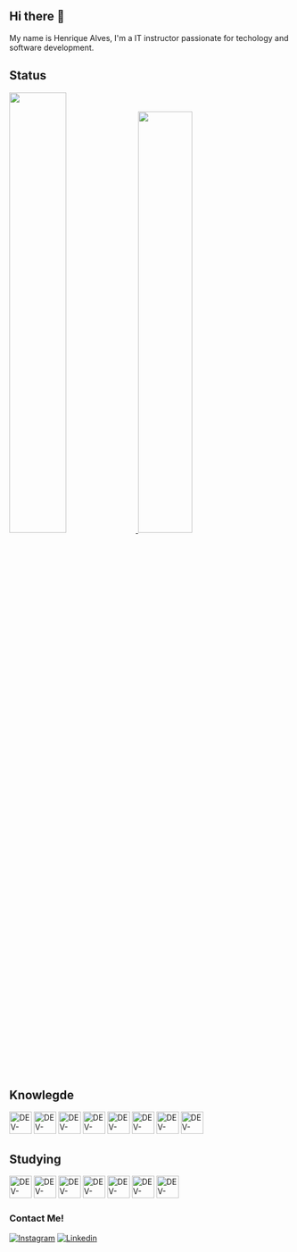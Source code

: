 ## Hi there 👋
My name is Henrique Alves,  I'm a IT instructor passionate for techology and software development.
## Status
  <div>
  <a href="https://github.com/rickalves/rickalves">
    <img width="45%" src="https://github-readme-stats.vercel.app/api?username=rickalves&show_icons=true&theme=highcontrast"/>
    <img width="44%" src="https://github-readme-stats.vercel.app/api/top-langs/?username=rickalves&theme=highcontrast&layout=compact"/>
  </a>
 </div>
  
## Knowlegde
<div>
  <img title="HTML5" alt="DEV-ICON" height="40" width="40" src="https://cdn.jsdelivr.net/gh/devicons/devicon/icons/html5/html5-original.svg" />
  <img title="CSS3" alt="DEV-ICON" height="40" width="40"  src="https://cdn.jsdelivr.net/gh/devicons/devicon/icons/css3/css3-original.svg" />
  <img title="JAVASCRIPT" alt="DEV-ICON" height="40" width="40"  src="https://cdn.jsdelivr.net/gh/devicons/devicon/icons/javascript/javascript-original.svg" />
  <img title="NODEJS" alt="DEV-ICON" height="40" width="40"  src="https://cdn.jsdelivr.net/gh/devicons/devicon/icons/nodejs/nodejs-original.svg" />
  <img title="BOOTSTRAP" alt="DEV-ICON" height="40" width="40"  src="https://cdn.jsdelivr.net/gh/devicons/devicon/icons/bootstrap/bootstrap-plain.svg" />
  <img title="WEBPACK" alt="DEV-ICON" height="40" width="40"  src="https://cdn.jsdelivr.net/gh/devicons/devicon/icons/webpack/webpack-original.svg"/>
  <img title="MYSQL" alt="DEV-ICON" height="40" width="40" src="https://cdn.jsdelivr.net/gh/devicons/devicon/icons/mysql/mysql-original.svg" />
  <img title="JAVA" alt="DEV-ICON" height="40" width="40"  src="https://cdn.jsdelivr.net/gh/devicons/devicon/icons/java/java-original-wordmark.svg" />
</div>

## Studying
<div>
 <img title="REACT" alt="DEV-ICON" height="40" width="40"  src="https://cdn.jsdelivr.net/gh/devicons/devicon/icons/react/react-original.svg" />
  <img title="VUE.JS" alt="DEV-ICON" height="40" width="40"  src="https://cdn.jsdelivr.net/gh/devicons/devicon/icons/vuejs/vuejs-original.svg" />
  <img title="AWS" alt="DEV-ICON" height="40" width="40"  src="https://cdn.jsdelivr.net/gh/devicons/devicon/icons/amazonwebservices/amazonwebservices-original.svg" />
  <img title="DOCKER" alt="DEV-ICON" height="40" width="40"  src="https://cdn.jsdelivr.net/gh/devicons/devicon/icons/docker/docker-plain-wordmark.svg"/>
  <img title="ANGULAR" alt="DEV-ICON" height="40" width="40"   src="https://cdn.jsdelivr.net/gh/devicons/devicon/icons/angularjs/angularjs-plain.svg"/>
  <img title="FLUTTER" alt="DEV-ICON" height="40" width="40"  src="https://cdn.jsdelivr.net/gh/devicons/devicon/icons/flutter/flutter-original.svg"/>
  <img title="PYTHON" alt="DEV-ICON" height="40" width="40"   src="https://cdn.jsdelivr.net/gh/devicons/devicon/icons/python/python-original.svg"/>
  
</div>

### Contact Me!

[![Instagram](https://img.shields.io/badge/Instagram-E4405F?style=for-the-badge&logo=instagram&logoColor=white)](https://www.instagram.com/rick_alves.r/)
[![Linkedin](https://img.shields.io/badge/LinkedIn-0077B5?style=for-the-badge&logo=linkedin&logoColor=white)](https://www.linkedin.com/in/henrique-alves-685a1777/)


